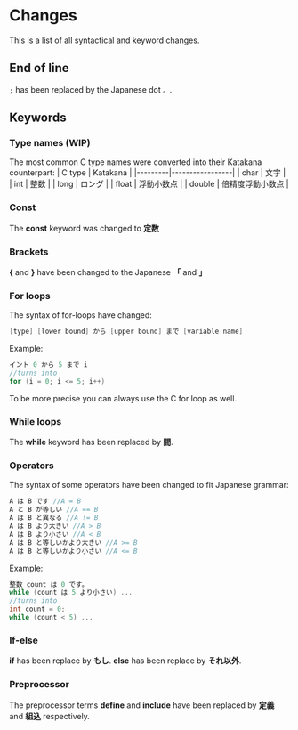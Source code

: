 # Changes
This is a list of all syntactical and keyword changes.

## End of line
```;``` has been replaced by the Japanese dot ```。```.

## Keywords

### Type names (WIP)
The most common C type names were converted into  their Katakana counterpart:
| C type  | Katakana        |
|---------|-----------------|
| char    | 文字            |
| int     | 整数            |
| long    | ロング          |
| float   | 浮動小数点       |
| double  | 倍精度浮動小数点 |

### Const
The **const** keyword was changed to **定数**

### Brackets
**{** and **}** have been changed to the Japanese **「** and **」**

### For loops
The syntax of for-loops have changed:
```C
[type] [lower bound] から [upper bound] まで [variable name]
```
Example:
```C
イント 0 から 5 まで i
//turns into
for (i = 0; i <= 5; i++)
```
To be more precise you can always use the C for loop as well.

### While loops
The **while** keyword has been replaced by **間**.


### Operators
The syntax of some operators have been changed to fit Japanese grammar:
```C
A は B です //A = B
A と B が等しい //A == B
A は B と異なる //A != B
A は B より大きい //A > B
A は B より小さい //A < B
A は B と等しいかより大きい //A >= B
A は B と等しいかより小さい //A <= B
```
Example:
```C
整数 count は 0 です。
while (count は 5 より小さい) ...
//turns into
int count = 0;
while (count < 5) ...
```

### If-else
**if** has been replace by **もし**.
**else** has been replace by **それ以外**.

### Preprocessor
The preprocessor terms **define** and **include** have been replaced by **定義** and **組込** respectively.